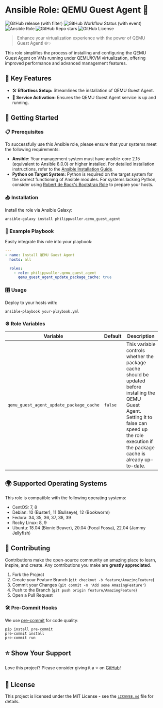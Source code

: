 # Ansible Role: QEMU Guest Agent 🚀
![GitHub release (with filter)](https://img.shields.io/github/v/release/philippwaller/ansible-role-qemu_guest_agent)
![GitHub Workflow Status (with event)](https://img.shields.io/github/actions/workflow/status/philippwaller/ansible-role-qemu_guest_agent/ci.yaml)
![Ansible Role](https://img.shields.io/ansible/role/d/philippwaller/qemu_guest_agent)
![GitHub Repo stars](https://img.shields.io/github/stars/philippwaller/ansible-role-qemu_guest_agent)
![GitHub License](https://img.shields.io/github/license/philippwaller/ansible-role-qemu_guest_agent)

> Enhance your virtualization experience with the power of QEMU Guest Agent! 🌐✨

This role simplifies the process of installing and configuring the QEMU Guest Agent on VMs running under QEMU/KVM 
virtualization, offering improved performance and advanced management features.

## 🌟 Key Features
- 🛠 **Effortless Setup:** Streamlines the installation of QEMU Guest Agent.
- 🚀 **Service Activation:** Ensures the QEMU Guest Agent service is up and running.

## 🚀 Getting Started

### 📋 Prerequisites
To successfully use this Ansible role, please ensure that your systems meet the following requirements:

- **Ansible:** Your management system must have ansible-core 2.15 (equivalent to Ansible 8.0.0) or higher installed. For 
detailed installation instructions, refer to the [Ansible Installation Guide](https://docs.ansible.com/ansible/latest/installation_guide/index.html). 
- **Python on Target System:** Python is required on the target system for the correct functioning of Ansible modules. For 
systems lacking Python, consider using [Robert de Bock's Bootstrap Role](https://galaxy.ansible.com/robertdebock/bootstrap) 
to prepare your hosts.

### 📥 Installation
Install the role via Ansible Galaxy:

```shell
ansible-galaxy install philippwaller.qemu_guest_agent
```

### 📘 Example Playbook
Easily integrate this role into your playbook:

```yaml
---
- name: Install QEMU Guest Agent
  hosts: all

  roles:
    - role: philippwaller.qemu_guest_agent
      qemu_guest_agent_update_package_cache: true
```

### 🎛 Usage
Deploy to your hosts with:

```shell
ansible-playbook your-playbook.yml
```

### ⚙️ Role Variables
| Variable                                | Default | Description                                                                                                                                                                                                |
|-----------------------------------------|---------|------------------------------------------------------------------------------------------------------------------------------------------------------------------------------------------------------------|
| `qemu_guest_agent_update_package_cache` | `false` | This variable controls whether the package cache should be updated before installing the QEMU Guest Agent. Setting it to false can speed up the role execution if the package cache is already up-to-date. |

## 🌍 Supported Operating Systems
This role is compatible with the following operating systems:

- CentOS: 7, 8
- Debian: 10 (Buster), 11 (Bullseye), 12 (Bookworm)
- Fedora: 34, 35, 36, 37, 38, 39
- Rocky Linux: 8, 9
- Ubuntu: 18.04 (Bionic Beaver), 20.04 (Focal Fossa), 22.04 (Jammy Jellyfish)

## 🤝 Contributing
Contributions make the open-source community an amazing place to learn, inspire, and create. Any contributions you make are **greatly appreciated**.

1. Fork the Project
2. Create your Feature Branch (`git checkout -b feature/AmazingFeature`)
3. Commit your Changes (`git commit -m 'Add some AmazingFeature'`)
4. Push to the Branch (`git push origin feature/AmazingFeature`)
5. Open a Pull Request

### 🛠 Pre-Commit Hooks
We use [pre-commit](https://pre-commit.com/) for code quality:

```shell
pip install pre-commit
pre-commit install
pre-commit run
```

## ⭐️ Show Your Support
Love this project? Please consider giving it a ⭐️ on [GitHub](https://github.com/philippwaller/ansible-role-qemu_guest_agent)!

## 📜 License
This project is licensed under the MIT License - see the [`LICENSE.md`](https://github.com/philippwaller/ansible-role-qemu_guest_agent/blob/master/LICENSE.md) file for details.
